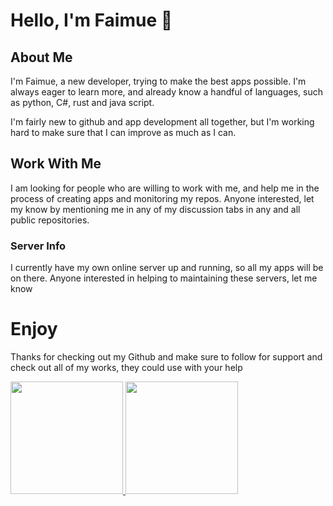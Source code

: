 # Hello, I'm Faimue 👋

## About Me 

I'm Faimue, a new developer, trying to make the best apps possible. I'm always eager to learn more, and already know a handful of languages, such as python, C#, rust and java script. 

I'm fairly new to github and app development all together, but I'm working hard to make sure that I can improve as much as I can. 

## Work With Me

I am looking for people who are willing to work with me, and help me in the process of creating apps and monitoring my repos. Anyone interested, let my know by mentioning me in any of my discussion tabs in any and all public repositories. 

### Server Info

I currently have my own online server up and running, so all my apps will be on there. Anyone interested in helping to maintaining these servers, let me know 

# Enjoy 

Thanks for checking out my Github and make sure to follow for support and check out all of my works, they could use with your help


 <a href="https://github.com/Faimue"> 
   <img height="180em" src="https://github-readme-stats.vercel.app/api?username=Faimue&theme=buefy&show_icons=true" /> 
   <img height="180em" src="https://github-readme-stats.vercel.app/api/top-langs/?username=Faimue&theme=buefy&layout=compact" /> 
 </a> 